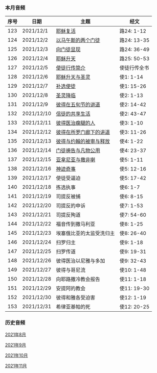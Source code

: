 
### 本月音频

|序号|日期|主题|经文|
|---|----|---|---|
|123|2021/12/1|[耶稣复活](https://carmelbible.sgp1.digitaloceanspaces.com/202112/Luke123.mp3)|路24: 1-12|
|124|2021/12/2|[以马午斯的两个门徒](https://carmelbible.sgp1.digitaloceanspaces.com/202112/Luke124.mp3)|路24: 13-35|
|125|2021/12/3|[向门徒显现](https://carmelbible.sgp1.digitaloceanspaces.com/202112/Luke125.mp3)|路24: 36-49|
|126|2021/12/4|[耶稣升天](https://carmelbible.sgp1.digitaloceanspaces.com/202112/Luke126.mp3)|路25: 50-53|
|127|2021/12/5|[使徒行传简介](https://carmelbible.sgp1.digitaloceanspaces.com/202112/Luke127.mp3)|使徒行传全书|
|128|2021/12/6|[耶稣升天与圣灵](https://carmelbible.sgp1.digitaloceanspaces.com/202112/Luke128.mp3)|使1: 1-14|
|129|2021/12/7|[补选使徒](https://carmelbible.sgp1.digitaloceanspaces.com/202112/Luke129.mp3)|使1: 15-26|
|130|2021/12/8|[圣灵降临](https://carmelbible.sgp1.digitaloceanspaces.com/202112/Luke130.mp3)|使2: 1-13|
|131|2021/12/9|[彼得在五旬节的讲道](https://carmelbible.sgp1.digitaloceanspaces.com/202112/Luke131.mp3)|使2: 14-42|
|132|2021/12/10|[信徒的共享生活](https://carmelbible.sgp1.digitaloceanspaces.com/202112/Luke132.mp3)|使2: 43-47|
|133|2021/12/11|[彼得医治瘸腿的人](https://carmelbible.sgp1.digitaloceanspaces.com/202112/Luke133.mp3)|使3: 1-10|
|134|2021/12/12|[彼得在所罗门廊下的讲道](https://carmelbible.sgp1.digitaloceanspaces.com/202112/Luke134.mp3)|使3: 11-26|
|135|2021/12/13|[彼得与约翰的被审与释放](https://carmelbible.sgp1.digitaloceanspaces.com/202112/Act135.mp3)|使4: 1-22|
|136|2021/12/14|[门徒祷告与凡物公用](https://carmelbible.sgp1.digitaloceanspaces.com/202112/Act136.mp3)|使4: 23-37|
|137|2021/12/15|[亚拿尼亚与撒非喇](https://carmelbible.sgp1.digitaloceanspaces.com/202112/Act137.mp3)|使5: 1-11|
|138|2021/12/16|[神迹奇事](https://carmelbible.sgp1.digitaloceanspaces.com/202112/Act138.mp3)|使5: 12-16|
|139|2021/12/17|使徒受逼迫|使5: 17-42|
|140|2021/12/18|拣选执事|使6: 1-7|
|141|2021/12/19|司提反被捕|使6: 8-15|
|142|2021/12/20|司提反的申诉|使7: 1-53|
|143|2021/12/21|司提反殉道|使7: 54-60|
|144|2021/12/22|福音传到撒马利亚|使8: 1-25|
|145|2021/12/23|埃塞俄比亚的太监受洗归主|使8: 26-40|
|146|2021/12/24|扫罗归主|使9: 1-18|
|147|2021/12/25|扫罗传道|使9: 19-31|
|148|2021/12/26|彼得医治以尼雅与多加|使9: 32-43|
|149|2021/12/27|彼得与哥尼流|使10: 1-48|
|150|2021/12/28|向耶路撒冷教会报告|使11: 1-18|
|151|2021/12/29|安提阿的教会|使11: 19-30|
|152|2021/12/30|彼得和雅各受迫害|使12: 1-19|
|153|2021/12/31|希律亚基帕的死|使12: 20-25|

### 历史音频

[2021年8月](202108)

[2021年9月](202109)

[2021年10月](202110)

[2021年11月](202111)
